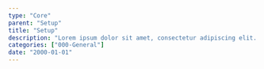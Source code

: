 ```yaml
---
type: "Core"
parent: "Setup"
title: "Setup"
description: "Lorem ipsum dolor sit amet, consectetur adipiscing elit. Nunc tempus laoreet leo sit amet iaculis."
categories: ["000-General"]
date: "2000-01-01"
---
```

